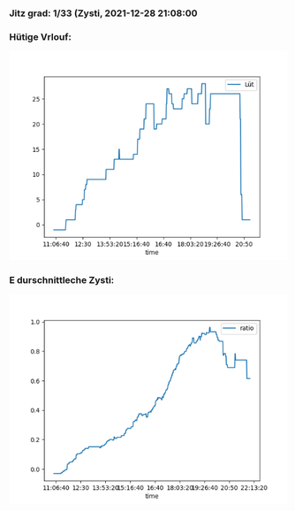 ### Jitz grad: 1/33 (Zysti, 2021-12-28 21:08:00

### Hütige Vrlouf:
![Graph](Today.png)

### E durschnittleche Zysti:
![Graph](Zysti.png)